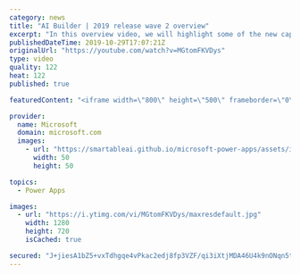 ```yaml
---
category: news
title: "AI Builder | 2019 release wave 2 overview"
excerpt: "In this overview video, we will highlight some of the new capabilities included in the latest update to AI Builder within Power Apps that will help you plan and prepare for the upcoming updates with confidence.     Here are the capabilities covered:  • Building AI models  • Managing and sharing AI models"
publishedDateTime: 2019-10-29T17:07:21Z
originalUrl: "https://youtube.com/watch?v=MGtomFKVDys"
type: video
quality: 122
heat: 122
published: true

featuredContent: "<iframe width=\"800\" height=\"500\" frameborder=\"0\" src=\"https://www.youtube.com/embed/MGtomFKVDys\" allow=\"accelerometer; autoplay; encrypted-media; gyroscope; picture-in-picture\" allowfullscreen></iframe>"

provider:
  name: Microsoft
  domain: microsoft.com
  images:
    - url: "https://smartableai.github.io/microsoft-power-apps/assets/images/organizations/microsoft.com-50x50.jpg"
      width: 50
      height: 50

topics:
  - Power Apps

images:
  - url: "https://i.ytimg.com/vi/MGtomFKVDys/maxresdefault.jpg"
    width: 1280
    height: 720
    isCached: true

secured: "J+jiesA1bZ5+vxTdhgqe4vPkac2edj8fp3VZF/qi3iXtjMDA46U4k9nONqn5ttdWQv0XOONwX8AGPEK7U7rNZeT5BUQo8shtviAxvDpuUcus2ZNTrNHq0xWmFWCnZCY/cse1xHXLTPPIUzCEEsU8i/2xGg2c6249AyFsA+2LG4NO6cWuWgPn+W0hcioTC2MZo6a2GMmn3gvk+i6CjiqMdSVoZKoy4I1Hdm/ds5lYre37Syb/ZKnRDRfOfD6UljfdOFwn0CazCoq2wRQTpzAJEjQ9fipya2owrSiHxBxvqZaAxB8cW03S+3XuED0WcesrFRAWo0E4Vc7eSYdVQXrEFe72S6qS16Oj873+6sh0TqpyktArSEBmlxddsa3ardOStuYjmQGqLbUp1KZK9PRcNzgSmlLAkD55SNcQNy671Rg5cjpIM+9J2zsVHZUOrK8d;UlwC2TDwrNGrvoDB1On/HA=="
---
```


